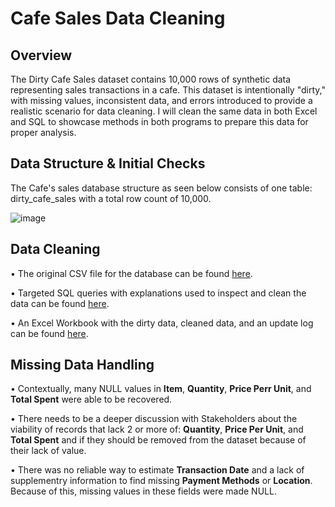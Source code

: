 # Cafe Sales Data Cleaning
## Overview
The Dirty Cafe Sales dataset contains 10,000 rows of synthetic data representing sales transactions in a cafe. This dataset is intentionally "dirty," with missing values, inconsistent data, and errors introduced to provide a realistic scenario for data cleaning.
I will clean the same data in both Excel and SQL to showcase methods in both programs to prepare this data for proper analysis.

## Data Structure & Initial Checks
The Cafe's sales database structure as seen below consists of one table: dirty_cafe_sales with a total row count of 10,000.

![image](https://github.com/user-attachments/assets/c45ee0fd-c37f-41c2-a3f8-5a0785a195e0)

## Data Cleaning
• The original CSV file for the database can be found [here](https://github.com/nbellinder/Cafe_Sales_Data_Cleaning/blob/main/dirty_cafe_sales.csv).

• Targeted SQL queries with explanations used to inspect and clean the data can be found [here](https://github.com/nbellinder/Cafe_Sales_Data_Cleaning/blob/main/SQL%20Dataset%20Cleaning%20Queries).

• An Excel Workbook with the dirty data, cleaned data, and an update log can be found [here](https://github.com/nbellinder/Cafe_Sales_Data_Cleaning/blob/main/dirty_cafe_sales_clean.xlsx).

## Missing Data Handling

• Contextually, many NULL values in **Item**, **Quantity**, **Price Perr Unit**, and **Total Spent** were able to be recovered.

• There needs to be a deeper discussion with Stakeholders about the viability of records that lack 2 or more of: **Quantity**, **Price Per Unit**, and **Total Spent** and if they should be removed from the dataset because of their lack of value.

• There was no reliable way to estimate **Transaction Date** and a lack of supplementry information to find missing **Payment Methods** or **Location**. Because of this, missing values in these fields were made NULL.
